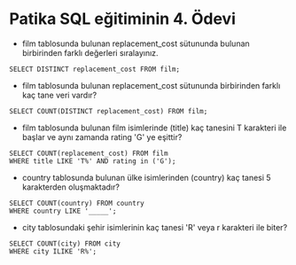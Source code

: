 # Patika SQL eğitiminin 4. Ödevi

- film tablosunda bulunan replacement_cost sütununda bulunan birbirinden farklı değerleri sıralayınız.
```
SELECT DISTINCT replacement_cost FROM film;
```
- film tablosunda bulunan replacement_cost sütununda birbirinden farklı kaç tane veri vardır?
```
SELECT COUNT(DISTINCT replacement_cost) FROM film;
```
- film tablosunda bulunan film isimlerinde (title) kaç tanesini T karakteri ile başlar ve aynı zamanda rating 'G' ye eşittir?
```
SELECT COUNT(replacement_cost) FROM film
WHERE title LIKE 'T%' AND rating in ('G');
```
- country tablosunda bulunan ülke isimlerinden (country) kaç tanesi 5 karakterden oluşmaktadır?
```
SELECT COUNT(country) FROM country
WHERE country LIKE '_____';
```
- city tablosundaki şehir isimlerinin kaç tanesi 'R' veya r karakteri ile biter?
```
SELECT COUNT(city) FROM city
WHERE city ILIKE 'R%';
```